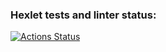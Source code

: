 ### Hexlet tests and linter status:
[![Actions Status](https://github.com/AlexTeneneva/python-project-49/actions/workflows/hexlet-check.yml/badge.svg)](https://github.com/AlexTeneneva/python-project-49/actions)